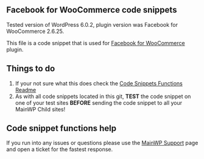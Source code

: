 ## Facebook for WooCommerce code snippets

Tested version of WordPress 6.0.2, plugin version was Facebook for WooCommerce 2.6.25.

This file is a code snippet that is used for [Facebook for WooCommerce](https://wordpress.org/plugins/facebook-for-woocommerce/) plugin. 

## Things to do

1. If your not sure what this does check the [Code Snippets Functions Readme](https://github.com/mainwp/Code-Snippets-Functions/blob/master/README.md)
2. As with all code snippets located in this git, **TEST** the code snippet on one of your test sites **BEFORE** sending the code snippet to all your MainWP Child sites!

## Code snippet functions help

If you run into any issues or questions please use the [MainWP Support](https://mainwp.com/support/) page and open a ticket for the fastest response.
